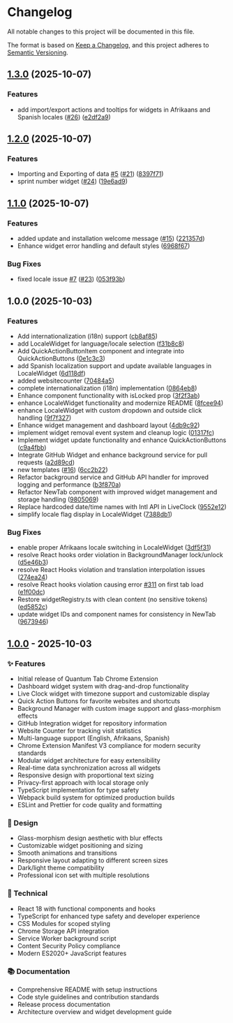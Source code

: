 # Changelog

All notable changes to this project will be documented in this file.

The format is based on [Keep a Changelog](https://keepachangelog.com/en/1.0.0/),
and this project adheres to [Semantic Versioning](https://semver.org/spec/v2.0.0.html).

## [1.3.0](https://github.com/Ruandv/Quantum-Tab/compare/v1.2.0...v1.3.0) (2025-10-07)


### Features

* add import/export actions and tooltips for widgets in Afrikaans and Spanish locales ([#26](https://github.com/Ruandv/Quantum-Tab/issues/26)) ([e2df2a9](https://github.com/Ruandv/Quantum-Tab/commit/e2df2a967235748d3c0cf8eb0a028bf78ffb7d1b))

## [1.2.0](https://github.com/Ruandv/Quantum-Tab/compare/v1.1.0...v1.2.0) (2025-10-07)


### Features

* Importing and Exporting of data [#5](https://github.com/Ruandv/Quantum-Tab/issues/5) ([#21](https://github.com/Ruandv/Quantum-Tab/issues/21)) ([8397f71](https://github.com/Ruandv/Quantum-Tab/commit/8397f71e06eb7702947f8c3d1dbc7506f2173d50))
* sprint number widget ([#24](https://github.com/Ruandv/Quantum-Tab/issues/24)) ([19e6ad9](https://github.com/Ruandv/Quantum-Tab/commit/19e6ad9bf0746b596c53e505ed79f80ad338a963))

## [1.1.0](https://github.com/Ruandv/Quantum-Tab/compare/v1.0.0...v1.1.0) (2025-10-07)


### Features

* added update and installation welcome message ([#15](https://github.com/Ruandv/Quantum-Tab/issues/15)) ([221357d](https://github.com/Ruandv/Quantum-Tab/commit/221357ddc873602d5bb78c2c5ac8c8e13eae6845))
* Enhance widget error handling and default styles ([6968f67](https://github.com/Ruandv/Quantum-Tab/commit/6968f67eb9e4957ea84c83b0f79f72ce062ee457))


### Bug Fixes

* fixed locale issue [#7](https://github.com/Ruandv/Quantum-Tab/issues/7) ([#23](https://github.com/Ruandv/Quantum-Tab/issues/23)) ([053f93b](https://github.com/Ruandv/Quantum-Tab/commit/053f93bd52130f24438fc69c2a8173d73dba14e6))

## 1.0.0 (2025-10-03)


### Features

* Add internationalization (i18n) support ([cb8af85](https://github.com/Ruandv/Quantum-Tab/commit/cb8af85b4a81d763a0b6079ffc83c2cbc188b280))
* add LocaleWidget for language/locale selection ([f31b8c8](https://github.com/Ruandv/Quantum-Tab/commit/f31b8c8c398ac4b8432cfa444cd47b496486e7a2))
* Add QuickActionButtonItem component and integrate into QuickActionButtons ([0e1c3c3](https://github.com/Ruandv/Quantum-Tab/commit/0e1c3c394775dc29f3c344e73b01c4ff2379e049))
* add Spanish localization support and update available languages in LocaleWidget ([6d118df](https://github.com/Ruandv/Quantum-Tab/commit/6d118df5e50b440a43229d956c45158bd3e86df4))
* added websitecounter ([70484a5](https://github.com/Ruandv/Quantum-Tab/commit/70484a5131b5cbebe3a7c55fb8204e07be3312f5))
* complete internationalization (i18n) implementation ([0864eb8](https://github.com/Ruandv/Quantum-Tab/commit/0864eb852f8123abf97374142a56da1699a36580))
* Enhance component functionality with isLocked prop ([3f2f3ab](https://github.com/Ruandv/Quantum-Tab/commit/3f2f3ab0cfdb517d155754f4613fa2335f156422))
* enhance LocaleWidget functionality and modernize README ([8fcee94](https://github.com/Ruandv/Quantum-Tab/commit/8fcee940d8aabfbb91b1e7deb7426ff5aab71de0))
* enhance LocaleWidget with custom dropdown and outside click handling ([9f7f327](https://github.com/Ruandv/Quantum-Tab/commit/9f7f3273f8a2bff849660428dafaf3a980e3e548))
* Enhance widget management and dashboard layout ([4db9c92](https://github.com/Ruandv/Quantum-Tab/commit/4db9c929d0a279b61092bfa288080a1693c6f014))
* implement widget removal event system and cleanup logic ([01317fc](https://github.com/Ruandv/Quantum-Tab/commit/01317fcbbdca172c03579118551f29db08ce5e1f))
* Implement widget update functionality and enhance QuickActionButtons ([c9a4fbb](https://github.com/Ruandv/Quantum-Tab/commit/c9a4fbb8a740968dd052c7e22d0b354851373121))
* Integrate GitHub Widget and enhance background service for pull requests ([a2d89cd](https://github.com/Ruandv/Quantum-Tab/commit/a2d89cd2f2d99ed1ae578e0e407832b7fca619ff))
* new templates ([#16](https://github.com/Ruandv/Quantum-Tab/issues/16)) ([6cc2b22](https://github.com/Ruandv/Quantum-Tab/commit/6cc2b2238b64921caff0a00c04e9228d54f3a50a))
* Refactor background service and GitHub API handler for improved logging and performance ([b3f870a](https://github.com/Ruandv/Quantum-Tab/commit/b3f870aa15172874d9c17b0568aec38712459a7c))
* Refactor NewTab component with improved widget management and storage handling ([9805069](https://github.com/Ruandv/Quantum-Tab/commit/9805069d5657e2f5621d0eeb32822a306a807182))
* Replace hardcoded date/time names with Intl API in LiveClock ([9552e12](https://github.com/Ruandv/Quantum-Tab/commit/9552e12446ff1865684d369ac398c42497fc919c))
* simplify locale flag display in LocaleWidget ([7388db1](https://github.com/Ruandv/Quantum-Tab/commit/7388db1bc136bf42018d81f97f97e3b9deb661bf))


### Bug Fixes

* enable proper Afrikaans locale switching in LocaleWidget ([3df5f31](https://github.com/Ruandv/Quantum-Tab/commit/3df5f317fd65189526d09d349c2d284118f729c8))
* resolve React hooks order violation in BackgroundManager lock/unlock ([d5e46b3](https://github.com/Ruandv/Quantum-Tab/commit/d5e46b3ee7e2b8bf47a5c1aa9e6a11ac29b85b4c))
* resolve React Hooks violation and translation interpolation issues ([274ea24](https://github.com/Ruandv/Quantum-Tab/commit/274ea2406d7af46c8b8afd31dcf4fa58a6e9623b))
* resolve React hooks violation causing error [#311](https://github.com/Ruandv/Quantum-Tab/issues/311) on first tab load ([e1f00dc](https://github.com/Ruandv/Quantum-Tab/commit/e1f00dc9e93f79a31668d54311e0f0df7b7665c1))
* Restore widgetRegistry.ts with clean content (no sensitive tokens) ([ed5852c](https://github.com/Ruandv/Quantum-Tab/commit/ed5852c86067758eddc510c8bc3b99ae75ff1428))
* update widget IDs and component names for consistency in NewTab ([9673946](https://github.com/Ruandv/Quantum-Tab/commit/96739464b008980e2e303b94bf83f0be280809e5))

## [1.0.0] - 2025-10-03

### ✨ Features

- Initial release of Quantum Tab Chrome Extension
- Dashboard widget system with drag-and-drop functionality
- Live Clock widget with timezone support and customizable display
- Quick Action Buttons for favorite websites and shortcuts
- Background Manager with custom image support and glass-morphism effects
- GitHub Integration widget for repository information
- Website Counter for tracking visit statistics
- Multi-language support (English, Afrikaans, Spanish)
- Chrome Extension Manifest V3 compliance for modern security standards
- Modular widget architecture for easy extensibility
- Real-time data synchronization across all widgets
- Responsive design with proportional text sizing
- Privacy-first approach with local storage only
- TypeScript implementation for type safety
- Webpack build system for optimized production builds
- ESLint and Prettier for code quality and formatting

### 🎨 Design

- Glass-morphism design aesthetic with blur effects
- Customizable widget positioning and sizing
- Smooth animations and transitions
- Responsive layout adapting to different screen sizes
- Dark/light theme compatibility
- Professional icon set with multiple resolutions

### 🔧 Technical

- React 18 with functional components and hooks
- TypeScript for enhanced type safety and developer experience
- CSS Modules for scoped styling
- Chrome Storage API integration
- Service Worker background script
- Content Security Policy compliance
- Modern ES2020+ JavaScript features

### 📚 Documentation

- Comprehensive README with setup instructions
- Code style guidelines and contribution standards
- Release process documentation
- Architecture overview and widget development guide

[1.0.0]: https://github.com/Ruandv/Quantum-Tab/releases/tag/v1.0.0
